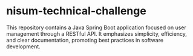 # nisum-technical-challenge
This repository contains a Java Spring Boot application focused on user management through a RESTful API. It emphasizes simplicity, efficiency, and clear documentation, promoting best practices in software development.
